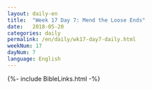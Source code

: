 ```yaml
---
layout: daily-en
title:  "Week 17 Day 7: Mend the Loose Ends"
date:   2018-05-20
categories: daily
permalink: /en/daily/wk17-day7-daily.html
weekNum: 17
dayNum: 7
language: English
---
```


{%- include BibleLinks.html -%}
